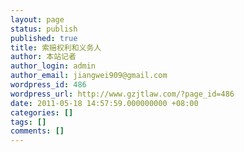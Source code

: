 ```yaml
---
layout: page
status: publish
published: true
title: 索赔权利和义务人
author: 本站记者
author_login: admin
author_email: jiangwei909@gmail.com
wordpress_id: 486
wordpress_url: http://www.gzjtlaw.com/?page_id=486
date: 2011-05-18 14:57:59.000000000 +08:00
categories: []
tags: []
comments: []
---
```



